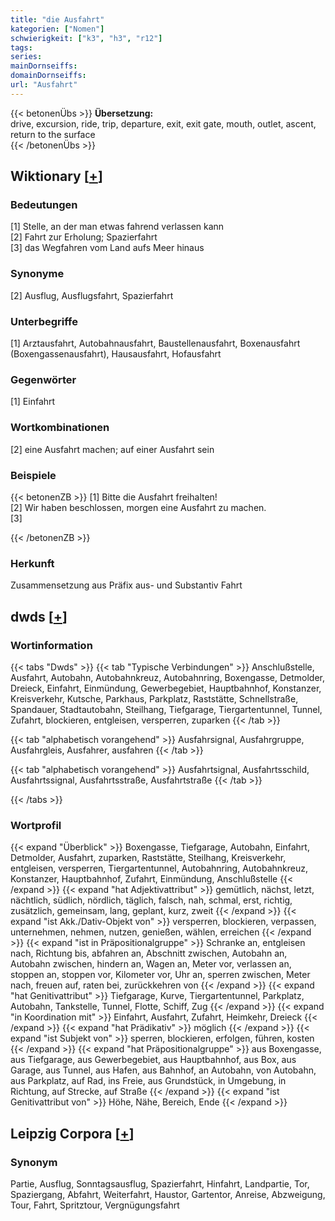 ```yaml
---
title: "die Ausfahrt"
kategorien: ["Nomen"]
schwierigkeit: ["k3", "h3", "r12"]
tags:
series:
mainDornseiffs:
domainDornseiffs:
url: "Ausfahrt"
---
```


{{< betonenÜbs >}}
**Übersetzung:**  
drive, excursion, ride, trip, departure, exit, exit gate, mouth, outlet, ascent, return to the surface  
{{< /betonenÜbs >}}

## Wiktionary [[+](https://de.wiktionary.org/wiki/Ausfahrt)]

### Bedeutungen
[1] Stelle, an der man etwas fahrend verlassen kann  
[2] Fahrt zur Erholung; Spazierfahrt  
[3] das Wegfahren vom Land aufs Meer hinaus  

### Synonyme
[2] Ausflug, Ausflugsfahrt, Spazierfahrt  

### Unterbegriffe
[1] Arztausfahrt, Autobahnausfahrt, Baustellenausfahrt, Boxenausfahrt (Boxengassenausfahrt), Hausausfahrt, Hofausfahrt  

### Gegenwörter
[1] Einfahrt  

### Wortkombinationen
[2] eine Ausfahrt machen; auf einer Ausfahrt sein  

### Beispiele
{{< betonenZB >}}
[1] Bitte die Ausfahrt freihalten!  
[2] Wir haben beschlossen, morgen eine Ausfahrt zu machen.  
[3]  

{{< /betonenZB >}}
### Herkunft
Zusammensetzung aus Präfix aus- und Substantiv Fahrt  



## dwds [[+](https://www.dwds.de/wb/Ausfahrt)]

### Wortinformation
{{< tabs "Dwds" >}}
{{< tab "Typische Verbindungen" >}}
Anschlußstelle, Ausfahrt, Autobahn, Autobahnkreuz, Autobahnring, Boxengasse, Detmolder, Dreieck, Einfahrt, Einmündung, Gewerbegebiet, Hauptbahnhof, Konstanzer, Kreisverkehr, Kutsche, Parkhaus, Parkplatz, Raststätte, Schnellstraße, Spandauer, Stadtautobahn, Steilhang, Tiefgarage, Tiergartentunnel, Tunnel, Zufahrt, blockieren, entgleisen, versperren, zuparken
{{< /tab >}}

{{< tab "alphabetisch vorangehend" >}}
Ausfahrsignal, Ausfahrgruppe, Ausfahrgleis, Ausfahrer, ausfahren
{{< /tab >}}

{{< tab "alphabetisch vorangehend" >}}
Ausfahrtsignal, Ausfahrtsschild, Ausfahrtssignal, Ausfahrtsstraße, Ausfahrtstraße
{{< /tab >}}

{{< /tabs >}}

### Wortprofil
{{< expand "Überblick" >}} Boxengasse, Tiefgarage, Autobahn, Einfahrt, Detmolder, Ausfahrt, zuparken, Raststätte, Steilhang, Kreisverkehr, entgleisen, versperren, Tiergartentunnel, Autobahnring, Autobahnkreuz, Konstanzer, Hauptbahnhof, Zufahrt, Einmündung, Anschlußstelle {{< /expand >}}
{{< expand "hat Adjektivattribut" >}} gemütlich, nächst, letzt, nächtlich, südlich, nördlich, täglich, falsch, nah, schmal, erst, richtig, zusätzlich, gemeinsam, lang, geplant, kurz, zweit {{< /expand >}}
{{< expand "ist Akk./Dativ-Objekt von" >}} versperren, blockieren, verpassen, unternehmen, nehmen, nutzen, genießen, wählen, erreichen {{< /expand >}}
{{< expand "ist in Präpositionalgruppe" >}} Schranke an, entgleisen nach, Richtung bis, abfahren an, Abschnitt zwischen, Autobahn an, Autobahn zwischen, hindern an, Wagen an, Meter vor, verlassen an, stoppen an, stoppen vor, Kilometer vor, Uhr an, sperren zwischen, Meter nach, freuen auf, raten bei, zurückkehren von {{< /expand >}}
{{< expand "hat Genitivattribut" >}} Tiefgarage, Kurve, Tiergartentunnel, Parkplatz, Autobahn, Tankstelle, Tunnel, Flotte, Schiff, Zug {{< /expand >}}
{{< expand "in Koordination mit" >}} Einfahrt, Ausfahrt, Zufahrt, Heimkehr, Dreieck {{< /expand >}}
{{< expand "hat Prädikativ" >}} möglich {{< /expand >}}
{{< expand "ist Subjekt von" >}} sperren, blockieren, erfolgen, führen, kosten {{< /expand >}}
{{< expand "hat Präpositionalgruppe" >}} aus Boxengasse, aus Tiefgarage, aus Gewerbegebiet, aus Hauptbahnhof, aus Box, aus Garage, aus Tunnel, aus Hafen, aus Bahnhof, an Autobahn, von Autobahn, aus Parkplatz, auf Rad, ins Freie, aus Grundstück, in Umgebung, in Richtung, auf Strecke, auf Straße {{< /expand >}}
{{< expand "ist Genitivattribut von" >}} Höhe, Nähe, Bereich, Ende {{< /expand >}}

## Leipzig Corpora [[+](https://corpora.uni-leipzig.de/en/res?word=Ausfahrt&corpusId=deu_newscrawl-public_2018)]


### Synonym
Partie, Ausflug, Sonntagsausflug, Spazierfahrt, Hinfahrt, Landpartie, Tor, Spaziergang, Abfahrt, Weiterfahrt, Haustor, Gartentor, Anreise, Abzweigung, Tour, Fahrt, Spritztour, Vergnügungsfahrt

